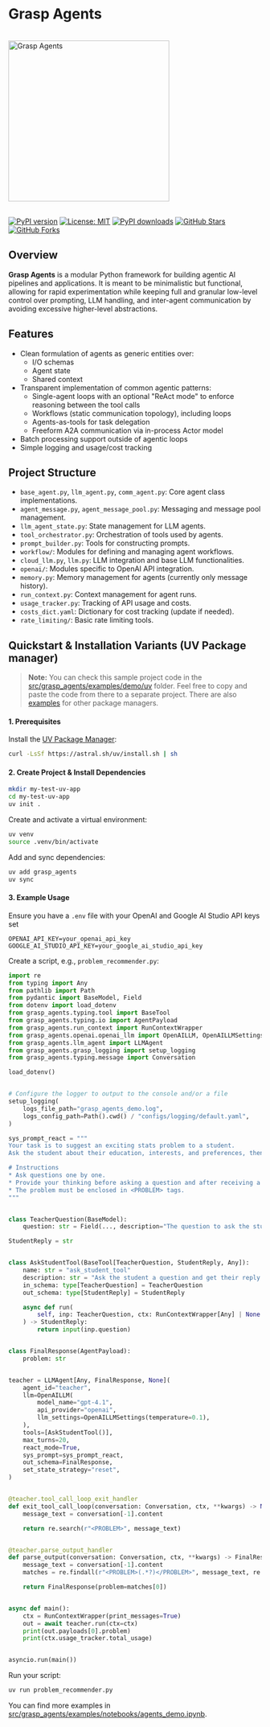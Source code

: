 # Grasp Agents

<br/>
<img src="./.assets/grasp.svg" alt="Grasp Agents" width="320" />
<br/>
<br/>

[![PyPI version](https://badge.fury.io/py/grasp_agents.svg)](https://badge.fury.io/py/grasp-agents)
[![License: MIT](https://img.shields.io/badge/license-MIT-yellow?style=flat-square)](https://mit-license.org/)
[![PyPI downloads](https://img.shields.io/pypi/dm/grasp-agents?style=flat-square)](https://pypi.org/project/grasp-agents/)
[![GitHub Stars](https://img.shields.io/github/stars/grasp-technologies/grasp-agents?style=social)](https://github.com/grasp-technologies/grasp-agents/stargazers)
[![GitHub Forks](https://img.shields.io/github/forks/grasp-technologies/grasp-agents?style=social)](https://github.com/grasp-technologies/grasp-agents/network/members)

## Overview

**Grasp Agents** is a modular Python framework for building agentic AI pipelines and applications. It is meant to be minimalistic but functional, allowing for rapid experimentation while keeping full and granular low-level control over prompting, LLM handling, and inter-agent communication by avoiding excessive higher-level abstractions.

## Features

- Clean formulation of agents as generic entities over:
    * I/O schemas
    * Agent state
    * Shared context
- Transparent implementation of common agentic patterns:
    * Single-agent loops with an optional "ReAct mode" to enforce reasoning between the tool calls
    * Workflows (static communication topology), including loops
    * Agents-as-tools for task delegation
    * Freeform A2A communication via in-process Actor model
- Batch processing support outside of agentic loops
- Simple logging and usage/cost tracking

## Project Structure

- `base_agent.py`, `llm_agent.py`, `comm_agent.py`: Core agent class implementations.
- `agent_message.py`, `agent_message_pool.py`: Messaging and message pool management.
- `llm_agent_state.py`: State management for LLM agents.
- `tool_orchestrator.py`: Orchestration of tools used by agents.
- `prompt_builder.py`: Tools for constructing prompts.
- `workflow/`: Modules for defining and managing agent workflows.
- `cloud_llm.py`, `llm.py`: LLM integration and base LLM functionalities.
- `openai/`: Modules specific to OpenAI API integration.    
- `memory.py`: Memory management for agents (currently only message history).
- `run_context.py`: Context management for agent runs.
- `usage_tracker.py`: Tracking of API usage and costs.
- `costs_dict.yaml`: Dictionary for cost tracking (update if needed).
- `rate_limiting/`: Basic rate limiting tools.

## Quickstart & Installation Variants (UV Package manager)

> **Note:** You can check this sample project code in the [src/grasp_agents/examples/demo/uv](src/grasp_agents/examples/demo/uv) folder. Feel free to copy and paste the code from there to a separate project. There are also [examples](src/grasp_agents/examples/demo/) for other package managers.

#### 1. Prerequisites

Install the [UV Package Manager](https://github.com/astral-sh/uv):

```bash
curl -LsSf https://astral.sh/uv/install.sh | sh
```

#### 2. Create Project & Install Dependencies

```bash
mkdir my-test-uv-app
cd my-test-uv-app
uv init .
```

Create and activate a virtual environment:

```bash
uv venv
source .venv/bin/activate
```

Add and sync dependencies:

```bash
uv add grasp_agents
uv sync
```

#### 3. Example Usage

Ensure you have a `.env` file with your OpenAI and Google AI Studio API keys set

```
OPENAI_API_KEY=your_openai_api_key
GOOGLE_AI_STUDIO_API_KEY=your_google_ai_studio_api_key
```

Create a script, e.g., `problem_recommender.py`:

```python
import re
from typing import Any
from pathlib import Path
from pydantic import BaseModel, Field
from dotenv import load_dotenv
from grasp_agents.typing.tool import BaseTool
from grasp_agents.typing.io import AgentPayload
from grasp_agents.run_context import RunContextWrapper
from grasp_agents.openai.openai_llm import OpenAILLM, OpenAILLMSettings
from grasp_agents.llm_agent import LLMAgent
from grasp_agents.grasp_logging import setup_logging
from grasp_agents.typing.message import Conversation

load_dotenv()


# Configure the logger to output to the console and/or a file
setup_logging(
    logs_file_path="grasp_agents_demo.log",
    logs_config_path=Path().cwd() / "configs/logging/default.yaml",
)

sys_prompt_react = """
Your task is to suggest an exciting stats problem to a student. 
Ask the student about their education, interests, and preferences, then suggest a problem tailored to them. 

# Instructions
* Ask questions one by one.
* Provide your thinking before asking a question and after receiving a reply.
* The problem must be enclosed in <PROBLEM> tags.
"""


class TeacherQuestion(BaseModel):
    question: str = Field(..., description="The question to ask the student.")

StudentReply = str


class AskStudentTool(BaseTool[TeacherQuestion, StudentReply, Any]):
    name: str = "ask_student_tool"
    description: str = "Ask the student a question and get their reply."
    in_schema: type[TeacherQuestion] = TeacherQuestion
    out_schema: type[StudentReply] = StudentReply

    async def run(
        self, inp: TeacherQuestion, ctx: RunContextWrapper[Any] | None = None
    ) -> StudentReply:
        return input(inp.question)


class FinalResponse(AgentPayload):
    problem: str


teacher = LLMAgent[Any, FinalResponse, None](
    agent_id="teacher",
    llm=OpenAILLM(
        model_name="gpt-4.1",
        api_provider="openai",
        llm_settings=OpenAILLMSettings(temperature=0.1),
    ),
    tools=[AskStudentTool()],
    max_turns=20,
    react_mode=True,
    sys_prompt=sys_prompt_react,
    out_schema=FinalResponse,
    set_state_strategy="reset",
)


@teacher.tool_call_loop_exit_handler
def exit_tool_call_loop(conversation: Conversation, ctx, **kwargs) -> None:
    message_text = conversation[-1].content

    return re.search(r"<PROBLEM>", message_text)


@teacher.parse_output_handler
def parse_output(conversation: Conversation, ctx, **kwargs) -> FinalResponse:
    message_text = conversation[-1].content
    matches = re.findall(r"<PROBLEM>(.*?)</PROBLEM>", message_text, re.DOTALL)

    return FinalResponse(problem=matches[0])


async def main():
    ctx = RunContextWrapper(print_messages=True)
    out = await teacher.run(ctx=ctx)
    print(out.payloads[0].problem)
    print(ctx.usage_tracker.total_usage)


asyncio.run(main())
```

Run your script:

```bash
uv run problem_recommender.py
```

You can find more examples in [src/grasp_agents/examples/notebooks/agents_demo.ipynb](src/grasp_agents/examples/notebooks/agents_demo.ipynb).
